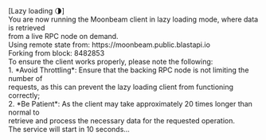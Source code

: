 <div id="termynal" data-termynal>
  <span data-ty>[Lazy loading 🌗]
    <br>You are now running the Moonbeam client in lazy loading mode, where data is retrieved
    <br>from a live RPC node on demand.
    <br>Using remote state from: https://moonbeam.public.blastapi.io
    <br>Forking from block: 8482853
    <br>To ensure the client works properly, please note the following:
    <br>    1. *Avoid Throttling*: Ensure that the backing RPC node is not limiting the number of
    <br>    requests, as this can prevent the lazy loading client from functioning correctly;
    <br>    2. *Be Patient*: As the client may take approximately 20 times longer than normal to
    <br>    retrieve and process the necessary data for the requested operation.
    <br>The service will start in 10 seconds...</span>
</div>